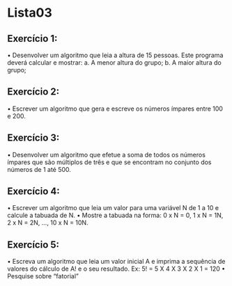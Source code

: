 # Lista03


## Exercício 1:
• Desenvolver um algoritmo que leia a altura de 15 pessoas. Este
programa deverá calcular e mostrar:
a. A menor altura do grupo;
b. A maior altura do grupo;


## Exercício 2:
• Escrever um algoritmo que gera e escreve os números ímpares entre 100
e 200.


## Exercício 3:
• Desenvolver um algoritmo que efetue a soma de todos os números
ímpares que são múltiplos de três e que se encontram no conjunto dos
números de 1 até 500.


## Exercício 4:
• Escrever um algoritmo que leia um valor para uma variável N de 1 a 10 e
calcule a tabuada de N.
• Mostre a tabuada na forma: 0 x N = 0, 1 x N = 1N, 2 x N = 2N, ..., 10 x N =
10N.


## Exercício 5:
• Escreva um algoritmo que leia um valor inicial A e imprima a sequência de
valores do cálculo de A! e o seu resultado.
Ex: 5! = 5 X 4 X 3 X 2 X 1 = 120
• Pesquise sobre “fatorial”
